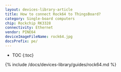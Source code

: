 ```yaml
---
layout: devices-library-article
title: How to connect Rock64 to ThingsBoard?
category: Single-board computers
chip: Rockchip RK3328
connectivity: Ethernet
vendor: PINE64
deviceImageFileName: rock64.jpg
docsPrefix: pe/
---
```



* TOC
{:toc}

{% include /docs/devices-library/guides/rock64.md %}